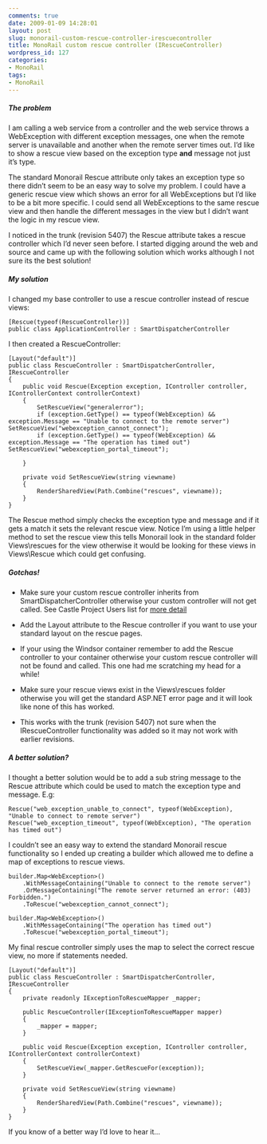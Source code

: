 ```yaml
---
comments: true
date: 2009-01-09 14:28:01
layout: post
slug: monorail-custom-rescue-controller-irescuecontroller
title: MonoRail custom rescue controller (IRescueController)
wordpress_id: 127
categories:
- MonoRail
tags:
- MonoRail
---
```


##### The problem

 

I am calling a web service from a controller and the web service throws a WebException with different exception messages, one when the remote server is unavailable and another when the remote server times out. I’d like to show a rescue view based on the exception type **and** message not just it’s type.

 

The standard Monorail Rescue attribute only takes an exception type so there didn’t seem to be an easy way to solve my problem. I could have a generic rescue view which shows an error for all WebExceptions but I’d like to be a bit more specific. I could send all WebExceptions to the same rescue view and then handle the different messages in the view but I didn’t want the logic in my rescue view. 

 

I noticed in the trunk (revision 5407) the Rescue attribute takes a rescue controller which I’d never seen before. I started digging around the web and source and came up with the following solution which works although I not sure its the best solution!

 

##### My solution

 

I changed my base controller to use a rescue controller instead of rescue views:

 
    
    [Rescue(typeof(RescueController))]
    public class ApplicationController : SmartDispatcherController





I then created a RescueController:




    
    [Layout("default")]
    public class RescueController : SmartDispatcherController, IRescueController
    {
    	public void Rescue(Exception exception, IController controller, IControllerContext controllerContext)
    	{
    		SetRescueView("generalerror");
    		if (exception.GetType() == typeof(WebException) && exception.Message == "Unable to connect to the remote server") SetRescueView("webexception_cannot_connect");
    		if (exception.GetType() == typeof(WebException) && exception.Message == "The operation has timed out") SetRescueView("webexception_portal_timeout");
    
    	}
    
    	private void SetRescueView(string viewname)
    	{
    		RenderSharedView(Path.Combine("rescues", viewname));
    	}
    }





The Rescue method simply checks the exception type and message and if it gets a match it sets the relevant rescue view. Notice I’m using a little helper method to set the rescue view this tells Monorail look in the standard folder Views\rescues for the view otherwise it would be looking for these views in Views\Rescue which could get confusing.





##### Gotchas!






  
  * Make sure your custom rescue controller inherits from SmartDispatcherController otherwise your custom controller will not get called. See Castle Project Users list for [more detail](http://groups.google.co.uk/group/castle-project-users/browse_thread/thread/caab15edb9714ccc/5d8e5a96c309b42e)


  
  * Add the Layout attribute to the Rescue controller if you want to use your standard layout on the rescue pages.


  
  * If your using the Windsor container remember to add the Rescue controller to your container otherwise your custom rescue controller will not be found and called. This one had me scratching my head for a while!


  
  * Make sure your rescue views exist in the Views\rescues folder otherwise you will get the standard ASP.NET error page and it will look like none of this has worked.


  
  * This works with the trunk (revision 5407) not sure when the IRescueController functionality was added so it may not work with earlier revisions.





##### A better solution?





I thought a better solution would be to add a sub string message to the Rescue attribute which could be used to match the exception type and message. E.g:




    
    Rescue("web_exception_unable_to_connect", typeof(WebException), "Unable to connect to remote server")
    Rescue("web_exception_timeout", typeof(WebException), "The operation has timed out")





I couldn’t see an easy way to extend the standard Monorail rescue functionality so I ended up creating a builder which allowed me to define a map of exceptions to rescue views.




    
    builder.Map<WebException>()
    	.WithMessageContaining("Unable to connect to the remote server")
    	.OrMessageContaining("The remote server returned an error: (403) Forbidden.")
    	.ToRescue("webexception_cannot_connect");
    
    builder.Map<WebException>()
    	.WithMessageContaining("The operation has timed out")
    	.ToRescue("webexception_portal_timeout");





My final rescue controller simply uses the map to select the correct rescue view, no more if statements needed.




    
    [Layout("default")]
    public class RescueController : SmartDispatcherController, IRescueController
    {
    	private readonly IExceptionToRescueMapper _mapper;
    
    	public RescueController(IExceptionToRescueMapper mapper)
    	{
    		_mapper = mapper;
    	}
    
    	public void Rescue(Exception exception, IController controller, IControllerContext controllerContext)
    	{
    		SetRescueView(_mapper.GetRescueFor(exception));
    	}
    
    	private void SetRescueView(string viewname)
    	{
    		RenderSharedView(Path.Combine("rescues", viewname));
    	}
    }





If you know of a better way I’d love to hear it…
